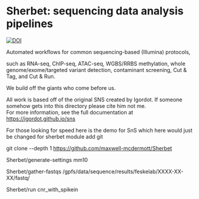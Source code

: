 # Sherbet: sequencing data analysis pipelines

[![DOI](https://zenodo.org/badge/66501450.svg)](https://zenodo.org/badge/latestdoi/66501450)

Automated workflows for common sequencing-based (Illumina) protocols, 

such as RNA-seq, ChIP-seq, ATAC-seq, WGBS/RRBS methylation, whole genome/exome/targeted variant detection, contaminant screening, Cut & Tag, and Cut & Run.

We build off the giants who come before us.


All work is based off of the original SNS created by Igordot.  If someone somehow gets into this directory please cite him not me.  
For more information, see the full documentation at https://igordot.github.io/sns

For those looking for speed here is the demo for SnS which here would just be changed for sherbet
module add git

git clone --depth 1 https://github.com/maxwell-mcdermott/Sherbet

Sherbet/generate-settings mm10

Sherbet/gather-fastqs /gpfs/data/sequence/results/feskelab/XXXX-XX-XX/fastq/

Sherbet/run cnr_with_spikein



